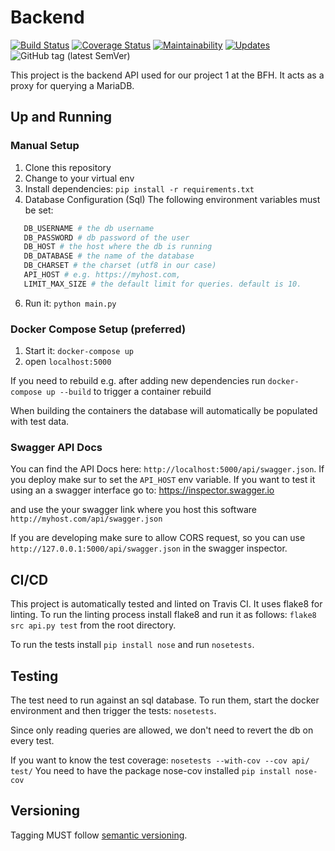 # Backend
[![Build Status](https://travis-ci.org/bfh-proj1-sumfrie/backend.svg?branch=master)](https://travis-ci.org/bfh-proj1-sumfrie/backend)
[![Coverage Status](https://coveralls.io/repos/github/bfh-proj1-sumfrie/backend/badge.svg?branch=master)](https://coveralls.io/github/bfh-proj1-sumfrie/backend?branch=master)
[![Maintainability](https://api.codeclimate.com/v1/badges/9f9264ad8861e1227d26/maintainability)](https://codeclimate.com/github/bfh-proj1-sumfrie/backend/maintainability)
[![Updates](https://pyup.io/repos/github/bfh-proj1-sumfrie/backend/shield.svg)](https://pyup.io/repos/github/bfh-proj1-sumfrie/backend/)
![GitHub tag (latest SemVer)](https://img.shields.io/github/tag/bfh-proj1-sumfrie/backend.svg)

This project is the backend API used for our project 1 at the BFH.
It acts as a proxy for querying a MariaDB.

## Up and Running

### Manual Setup
1) Clone this repository
3) Change to your virtual env
4) Install dependencies: `pip install -r requirements.txt`
5) Database Configuration (Sql)
 The following environment variables must be set:
 ```bash 
    DB_USERNAME # the db username
    DB_PASSWORD # db password of the user
    DB_HOST # the host where the db is running
    DB_DATABASE # the name of the database
    DB_CHARSET # the charset (utf8 in our case)
    API_HOST # e.g. https://myhost.com,
    LIMIT_MAX_SIZE # the default limit for queries. default is 10.
 ```
6) Run it: `python main.py`

### Docker Compose Setup (preferred)
1) Start it: `docker-compose up`
2) open `localhost:5000`

If you need to rebuild e.g. after adding new dependencies run `docker-compose up --build` 
to trigger a container rebuild

When building the containers the database will automatically be populated with test data.

### Swagger API Docs
You can find the API Docs here: `http://localhost:5000/api/swagger.json`.
If you deploy make sur to set the `API_HOST` env variable.
If you want to test it using an a swagger interface go to: https://inspector.swagger.io

and use the your swagger link where you host this software `http://myhost.com/api/swagger.json` 

If you are developing make sure to allow CORS request, so you can use `http://127.0.0.1:5000/api/swagger.json`
in the swagger inspector.

## CI/CD
This project is automatically tested and linted on Travis CI.
It uses flake8 for linting. To run the linting process install flake8 and run it as follows:
`flake8 src api.py test` from the root directory.

To run the tests install `pip install nose` and run `nosetests`.

## Testing

The test need to run against an sql database. To run them, start the docker environment
and then trigger the tests: `nosetests`.

Since only reading queries are allowed, we don't need to revert the db
on every test.

If you want to know the test coverage: `nosetests --with-cov --cov api/ test/`
You need to have the package nose-cov installed `pip install nose-cov`

## Versioning
Tagging MUST follow [semantic versioning](https://semver.org/).